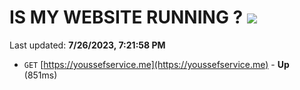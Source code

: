 # IS MY WEBSITE RUNNING ? [![](https://img.shields.io/static/v1?label=Sponsor&message=%E2%9D%A4&logo=GitHub&color=%23fe8e86)](https://github.com/sponsors/<username>)

Last updated: **7/26/2023, 7:21:58 PM**

- `GET` [https://youssefservice.me](https://youssefservice.me) - **Up** (851ms)
